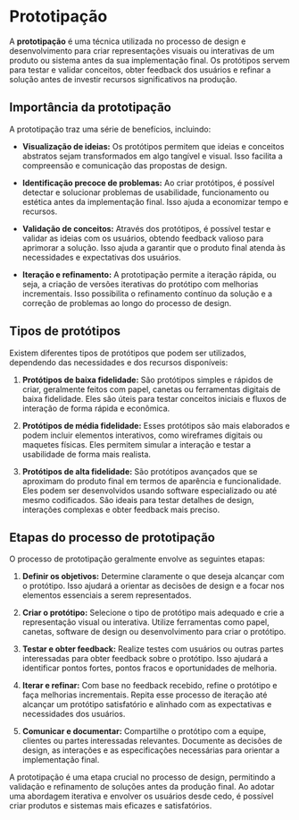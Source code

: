 # Prototipação

A **prototipação** é uma técnica utilizada no processo de design e desenvolvimento para criar representações visuais ou interativas de um produto ou sistema antes da sua implementação final. Os protótipos servem para testar e validar conceitos, obter feedback dos usuários e refinar a solução antes de investir recursos significativos na produção.

## Importância da prototipação

A prototipação traz uma série de benefícios, incluindo:

- **Visualização de ideias:** Os protótipos permitem que ideias e conceitos abstratos sejam transformados em algo tangível e visual. Isso facilita a compreensão e comunicação das propostas de design.

- **Identificação precoce de problemas:** Ao criar protótipos, é possível detectar e solucionar problemas de usabilidade, funcionamento ou estética antes da implementação final. Isso ajuda a economizar tempo e recursos.

- **Validação de conceitos:** Através dos protótipos, é possível testar e validar as ideias com os usuários, obtendo feedback valioso para aprimorar a solução. Isso ajuda a garantir que o produto final atenda às necessidades e expectativas dos usuários.

- **Iteração e refinamento:** A prototipação permite a iteração rápida, ou seja, a criação de versões iterativas do protótipo com melhorias incrementais. Isso possibilita o refinamento contínuo da solução e a correção de problemas ao longo do processo de design.

## Tipos de protótipos

Existem diferentes tipos de protótipos que podem ser utilizados, dependendo das necessidades e dos recursos disponíveis:

1. **Protótipos de baixa fidelidade:** São protótipos simples e rápidos de criar, geralmente feitos com papel, canetas ou ferramentas digitais de baixa fidelidade. Eles são úteis para testar conceitos iniciais e fluxos de interação de forma rápida e econômica.

2. **Protótipos de média fidelidade:** Esses protótipos são mais elaborados e podem incluir elementos interativos, como wireframes digitais ou maquetes físicas. Eles permitem simular a interação e testar a usabilidade de forma mais realista.

3. **Protótipos de alta fidelidade:** São protótipos avançados que se aproximam do produto final em termos de aparência e funcionalidade. Eles podem ser desenvolvidos usando software especializado ou até mesmo codificados. São ideais para testar detalhes de design, interações complexas e obter feedback mais preciso.

## Etapas do processo de prototipação

O processo de prototipação geralmente envolve as seguintes etapas:

1. **Definir os objetivos:** Determine claramente o que deseja alcançar com o protótipo. Isso ajudará a orientar as decisões de design e a focar nos elementos essenciais a serem representados.

2. **Criar o protótipo:** Selecione o tipo de protótipo mais adequado e crie a representação visual ou interativa. Utilize ferramentas como papel, canetas, software de design ou desenvolvimento para criar o protótipo.

3. **Testar e obter feedback:** Realize testes com usuários ou outras partes interessadas para obter feedback sobre o protótipo. Isso ajudará a identificar pontos fortes, pontos fracos e oportunidades de melhoria.

4. **Iterar e refinar:** Com base no feedback recebido, refine o protótipo e faça melhorias incrementais. Repita esse processo de iteração até alcançar um protótipo satisfatório e alinhado com as expectativas e necessidades dos usuários.

5. **Comunicar e documentar:** Compartilhe o protótipo com a equipe, clientes ou partes interessadas relevantes. Documente as decisões de design, as interações e as especificações necessárias para orientar a implementação final.

A prototipação é uma etapa crucial no processo de design, permitindo a validação e refinamento de soluções antes da produção final. Ao adotar uma abordagem iterativa e envolver os usuários desde cedo, é possível criar produtos e sistemas mais eficazes e satisfatórios.

